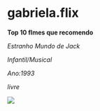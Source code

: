 # gabriela.flix
**Top 10 flmes que recomendo**

 *Estranho Mundo de Jack*

 *Infantil/Musical*
 
 *Ano:1993*

*livre*

![](https://tenor.com/pt-BR/search/the-pumpkin-king-gifs)
